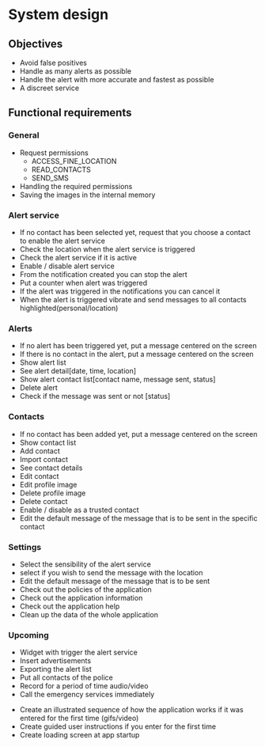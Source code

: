 # System design

## Objectives

- Avoid false positives
- Handle as many alerts as possible
- Handle the alert with more accurate and fastest as possible 
- A discreet service

## Functional requirements

### General

- Request permissions
  - ACCESS_FINE_LOCATION
  - READ_CONTACTS
  - SEND_SMS
- Handling the required permissions
- Saving the images in the internal memory

### Alert service

- If no contact has been selected yet, request that you choose a contact to enable the alert service
- Check the location when the alert service is triggered
- Check the alert service if it is active
- Enable / disable alert service
- From the notification created you can stop the alert
- Put a counter when alert was triggered
- If the alert was triggered in the notifications you can cancel it
- When the alert is triggered vibrate and send messages to all contacts highlighted(personal/location)

### Alerts

- If no alert has been triggered yet, put a message centered on the screen
- If there is no contact in the alert, put a message centered on the screen
- Show alert list
- See alert detail[date, time, location]
- Show alert contact list[contact name, message sent, status]
- Delete alert
- Check if the message was sent or not [status]

### Contacts

- If no contact has been added yet, put a message centered on the screen
- Show contact list
- Add contact
- Import contact
- See contact details
- Edit contact
- Edit profile image
- Delete profile image
- Delete contact
- Enable / disable as a trusted contact
- Edit the default message of the message that is to be sent in the specific contact

### Settings

- Select the sensibility of the alert service
- select if you wish to send the message with the location
- Edit the default message of the message that is to be sent
- Check out the policies of the application
- Check out the application information
- Check out the application help 
- Clean up the data of the whole application

### Upcoming

- Widget with trigger the alert service
- Insert advertisements
- Exporting the alert list
- Put all contacts of the police
- Record for a period of time audio/video
- Call the emergency services immediately

<!-- Onboarding -->
- Create an illustrated sequence of how the application works if it was entered for the first time (gifs/video)
- Create guided user instructions if you enter for the first time
- Create loading screen at app startup
